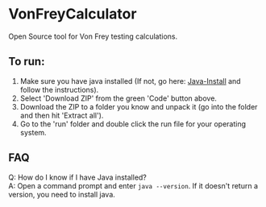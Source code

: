 # VonFreyCalculator
Open Source tool for Von Frey testing calculations.

## To run:
1. Make sure you have java installed (If not, go here: [Java-Install](https://www.java.com/) and follow the instructions).
2. Select 'Download ZIP' from the green 'Code' button above.
3. Download the ZIP to a folder you know and unpack it (go into the folder and then hit 'Extract all').
4. Go to the 'run' folder and double click the run file for your operating system.

## FAQ
Q: How do I know if I have Java installed?  
A: Open a command prompt and enter `java --version`. If it doesn't return a version, you need to install java.